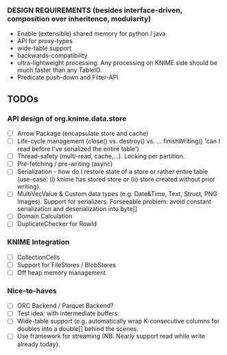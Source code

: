 ### DESIGN REQUIREMENTS (besides interface-driven, composition over inheritence, modularity)
- Enable (extensible) shared memory for python / java
- API for proxy-types
- wide-table support
- backwards-compatibility
- ultra-lightweight processing. Any processing on KNIME side should be much faster than any TableIO.
- Predicate push-down and Filter-API

## TODOs

### API design of org.knime.data.store
- [ ] Arrow Package (encapsulate store and cache)
- [ ] Life-cycle management (close() vs. destroy() vs. ... finishWriting() 'can I read before I've serialized the entire table')
- [ ] Thread-safety (multi-read, cache,...). Locking per partition.
- [ ] Pre-fetching / pre-writing (async)
- [ ] Serialization - how do I restore state of a store or rather entire table (use-case: (i) knime has stored store or (ii) store created without prior writing).
- [ ] MultiVecValue & Custom data types (e.g. Date&Time, Text, Struct, PNG Images). Support for serializers. Forseeable problem: avoid constant serialization and deserialization into byte[]
- [ ] Domain Calculation
- [ ] DuplicateChecker for RowId

### KNIME Integration
- [ ] CollectionCells
- [ ] Support for FileStores / BlobStores
- [ ] Off heap memory management

### Nice-to-haves
- [ ] ORC Backend / Parquet Backend?
- [ ] Test idea: with intermediate buffers
- [ ] Wide-table support (e.g. automatically wrap K-consecutive columns for doubles into a double[] behind the scenes.
- [ ] Use framework for streaming (NB: Nearly support read while write already today).
